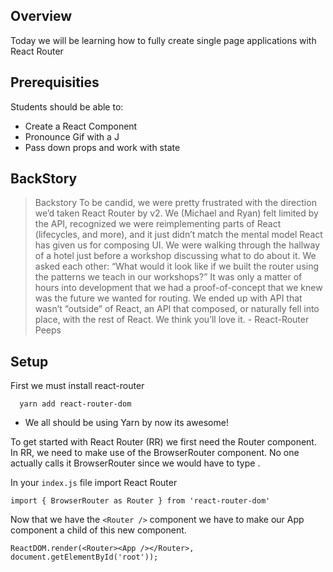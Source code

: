 ## Overview


Today we will be learning how to fully create single page applications with React Router

## Prerequisities

Students should be able to:

* Create a React Component
* Pronounce Gif with a J
* Pass down props and work with state



## BackStory


> Backstory
To be candid, we were pretty frustrated with the direction we’d taken React Router by v2. We (Michael and Ryan) felt limited by the API, recognized we were reimplementing parts of React (lifecycles, and more), and it just didn’t match the mental model React has given us for composing UI. We were walking through the hallway of a hotel just before a workshop discussing what to do about it. We asked each other: “What would it look like if we built the router using the patterns we teach in our workshops?” It was only a matter of hours into development that we had a proof-of-concept that we knew was the future we wanted for routing. We ended up with API that wasn’t “outside” of React, an API that composed, or naturally fell into place, with the rest of React. We think you’ll love it. - React-Router Peeps


## Setup

First we must install react-router

```
  yarn add react-router-dom
```


* We all should be using Yarn by now its awesome!



To get started with React Router (RR) we first need the Router component. In RR, we need to make use of the BrowserRouter component. No one actually calls it BrowserRouter since we would have to type <BrowserRouter />.

In your `index.js` file import React Router


`import { BrowserRouter as Router } from 'react-router-dom'`


Now that we have the  `<Router />` component we have to make our App component a child of this new component.


```
ReactDOM.render(<Router><App /></Router>, document.getElementById('root'));

```
